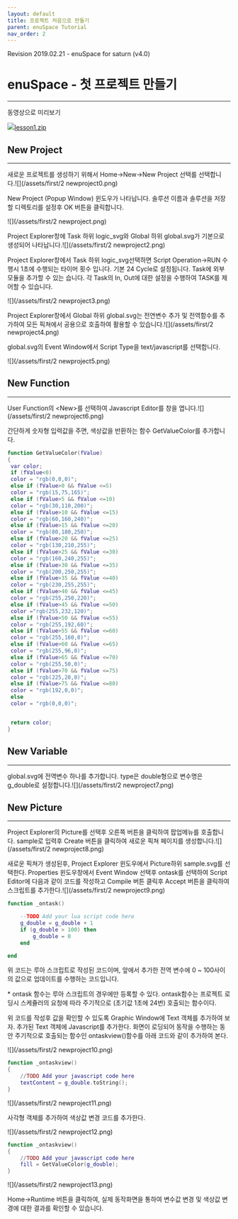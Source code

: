 ```yaml
---
layout: default
title: 프로젝트 처음으로 만들기
parent: enuSpace Tutorial
nav_order: 2
---
```


Revision 2019.02.21 - enuSpace for saturn \(v4.0\)

# **enuSpace - 첫 프로젝트 만들기**

---

동영상으로 미리보기

[![](http://t1.daumcdn.net/tistory_admin/blogs/image/extension/zip.gif?_version_=3d7a217f08a841c139e24870e39a7c38e14074c7)lesson1.zip](http://enuspace.tistory.com/attachment/cfile6.uf@2437B74D58F9623C14493A.zip)

## **New Project**

---

새로운 프로젝트를 생성하기 위해서 Home-&gt;New-&gt;New Project 선택를 선택합니다.![](/assets/first/2 newproject0.png)

New Project \(Popup Window\) 윈도우가 나타납니다. 솔루션 이름과 솔루션을 저장할 디렉토리를 설정후 OK 버튼을 클릭합니다.

![](/assets/first/2 newproject.png)

Project Explorer창에 Task 하위 logic\_svg와 Global 하위 global.svg가 기본으로 생성되어 나타납니다.![](/assets/first/2 newproject2.png)

Project Explorer창에서 Task 하위 logic\_svg선택하면 Script Operation-&gt;RUN 수행시 1초에 수행되는 타이머 횟수 입니다. 기본 24 Cycle로 설정됩니다. Task에 외부 모듈을 추가할 수 있는 습니다. 각 Task의 In, Out에 대한 설정을 수행하여 TASK를 제어할 수 있습니다.

![](/assets/first/2 newproject3.png)

Project Explorer창에서 Global 하위 global.svg는 전연변수 추가 및 전역함수를 추가하여 모든 픽쳐에서 공용으로 호출하여 활용할 수 있습니다.![](/assets/first/2 newproject4.png)

global.svg의 Event Window에서 Script Type을 text/javascript를 선택합니다.

![](/assets/first/2 newproject5.png)

## **New Function**

---

User Function의 &lt;New&gt;를 선택하여 Javascript Editor를 창을 엽니다.![](/assets/first/2 newproject6.png)

간단하게 숫자형 입력값을 주면, 색상값을 반환하는 함수 GetValueColor를 추가합니다.

```lua
function GetValueColor(fValue)
{
 var color;
 if (fValue<0)
 color = "rgb(0,0,0)";
 else if (fValue>0 && fValue <=5)
 color = "rgb(15,75,165)";
 else if (fValue>5 && fValue <=10)
 color = "rgb(30,110,200)";
 else if (fValue>10 && fValue <=15)
 color = "rgb(60,160,240)";
 else if (fValue>15 && fValue <=20)
 color = "rgb(80,180,250)";
 else if (fValue>20 && fValue <=25)
 color = "rgb(130,210,255)";
 else if (fValue>25 && fValue <=30)
 color = "rgb(160,240,255)";
 else if (fValue>30 && fValue <=35)
 color = "rgb(200,250,255)";
 else if (fValue>35 && fValue <=40)
 color = "rgb(230,255,255)";
 else if (fValue>40 && fValue <=45)
 color = "rgb(255,250,220)";
 else if (fValue>45 && fValue <=50)
 color ="rgb(255,232,120)";
 else if (fValue>50 && fValue <=55)
 color = "rgb(255,192,60)";
 else if (fValue>55 && fValue <=60)
 color = "rgb(255,160,0)";
 else if (fValue>60 && fValue <=65)
 color = "rgb(255,96,0)";
 else if (fValue>65 && fValue <=70)
 color = "rgb(255,50,0)";
 else if (fValue>70 && fValue <=75)
 color = "rgb(225,20,0)";
 else if (fValue>75 && fValue <=80)
 color = "rgb(192,0,0)";
 else 
 color = "rgb(0,0,0)";


 return color;
}
```

## **New Variable**

---

global.svg에 전역변수 하나를 추가합니다. type은 double형으로 변수명은 g\_double로 설정합니다.![](/assets/first/2 newproject7.png)

## **New Picture**

---

Project Explorer의 Picture를 선택후 오른쪽 버튼을 클릭하여 팝업메뉴를 호출합니다. sample로 입력후 Create 버튼을 클릭하여 새로운 픽쳐 페이지를 생성합니다.![](/assets/first/2 newproject8.png)

새로운 픽쳐가 생성된후, Project Explorer 윈도우에서 Picture하위 sample.svg를 선택한다. Properties 윈도우창에서 Event Window 선택후 ontask를 선택하여 Script Editor에 다음과 같이 코드를 작성하고 Compile 버튼 클릭후 Accept 버튼을 클릭하여 스크립트를 추가한다.![](/assets/first/2 newproject9.png)

```lua
function _ontask()

    --TODO Add your lua script code here
    g_double = g_double + 1
    if (g_double > 100) then
        g_double = 0
    end

end
```

위 코드는 루아 스크립트로 작성된 코드이며, 앞에서 추가한 전역 변수에 0 ~ 100사이의 값으로 업데이트를 수행하는 코드입니다.

\* ontask 함수는 루아 스크립트의 경우에만 등록할 수 있다. ontask함수는 프로젝트 로딩시 스케쥴러의 요청에 따라 주기적으로 \(초기값 1초에 24번\) 호출되는 함수이다.

위 코드를 작성후 값을 확인할 수 있도록 Graphic Window에 Text 객체를 추가하여 보자. 추가된 Text 객체에 Javascript를 추가한다. 화면이 로딩되어 동작을 수행하는  동안 주기적으로 호출되는 함수인 ontaskview\(\)함수를 아래 코드와 같이 추가하여 본다.

![](/assets/first/2 newproject10.png)

```lua
function _ontaskview()
{    
    //TODO Add your javascript code here
    textContent = g_double.toString();
}
```

![](/assets/first/2 newproject11.png)

사각형 객체를 추가하여 색상값 변경 코드를 추가한다.

![](/assets/first/2 newproject12.png)

```lua
function _ontaskview()
{    
    //TODO Add your javascript code here
    fill = GetValueColor(g_double);
}
```

![](/assets/first/2 newproject13.png)

Home-&gt;Runtime 버튼을 클릭하여, 실제 동작화면을 통하여 변수값 변경 및 색상값 변경에 대한 결과를 확인할 수 있습니다.


